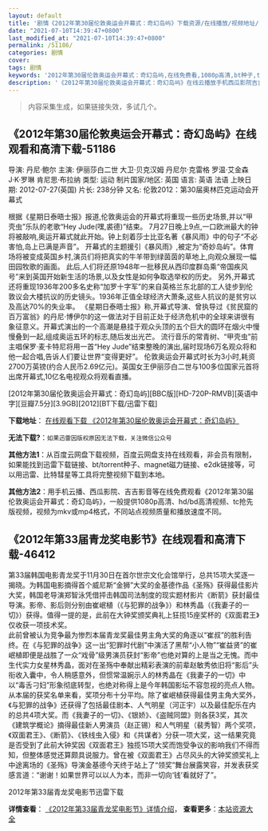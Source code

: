 ```yaml
---
layout: default
title: '剧情《2012年第30届伦敦奥运会开幕式：奇幻岛屿》下载资源/在线播放/视频地址/1080p/高清/蓝光'
date: "2021-07-10T14:39:47+0800"
last_modified_at: "2021-07-10T14:39:47+0800"
permalink: /51186/
categories: 剧情
cover:
tags: 剧情
keywords: '2012年第30届伦敦奥运会开幕式：奇幻岛屿,在线免费看,1080p高清,bt种子,torrent,百度云盘,magnet,磁力链,迅雷下载资源'
description: '《2012年第30届伦敦奥运会开幕式：奇幻岛屿》在线云播放手机西瓜影院吉吉影音免费看，1080p高清bd/hd未删减完整版和tc抢先枪版，mkv/mp4格式，附带bt/torrent种子、magnet/磁力链、百度云盘、网盘资源迅雷下载链接'
---
```


>内容采集生成，如果链接失效，多试几个。


## 《2012年第30届伦敦奥运会开幕式：奇幻岛屿》在线观看和高清下载-51186

导演: 丹尼·鲍尔 主演: 伊丽莎白二世 大卫·贝克汉姆 丹尼尔·克雷格 罗温·艾金森 J·K·罗琳 肯尼思·布拉纳 类型: 运动 制片国家/地区: 英国 语言: 英语 法语 上映日期: 2012-07-27(英国) 片长: 238分钟 又名: 伦敦2012：第30届奥林匹克运动会开幕式

根据《星期日泰晤士报》报道,伦敦奥运会的开幕式将重现一些历史场景,并以“甲壳虫”乐队的老歌“Hey Jude(嘿,裘德)”结束。 7月27日晚上9点,一口欧洲最大的钟将被敲响,奥运开幕式就此开始。钟上刻着莎士比亚名著《暴风雨》中的句子“不必害怕,岛上已满是声音”。 开幕式的主题援引《暴风雨》,被定为“奇妙岛屿”。体育场将被变成英国乡村,演员们将把真实的牛羊带到绿茵茵的草地上,向观众展现一幅田园牧歌的画面。 此后,人们将还原1948年一批移民从西印度群岛乘“帝国疾风号”来到英国开始新生活的场景,以及女性是如何争取选举权的历史。 另外,开幕式还将重现1936年200多名史称“加罗十字军”的来自英格兰东北部的工人徒步到伦敦议会大楼抗议的历史镜头。1936年正值全球经济大萧条,这些人抗议的是贫穷以及高达70%的失业率。 《星期日泰晤士报》称,开幕式导演、曾执导过《贫民窟的百万富翁》的丹尼·博伊尔的这一做法对于目前正处于经济危机中的全球来讲很有象征意义。开幕式演出的一个高潮是悬挂于观众头顶的五个巨大的圆环在烟火中慢慢叠到一起,组成奥运五环的标志,随后发出光芒。 流行音乐的常青树、“甲壳虫”前主唱保罗·麦卡特尼将用一首“Hey Jude”结束整晚的演出,届时现场6万名观众将和他一起合唱,告诉人们要让世界“变得更好”。 伦敦奥运会开幕式时长为3小时,耗资2700万英镑(约合人民币2.69亿元)。英国女王伊丽莎白二世与100多位国家元首将出席开幕式,10亿名电视观众将观看直播。


[2012年第30届伦敦奥运会开幕式：奇幻岛屿][BBC版][HD-720P-RMVB][英语中字][豆瓣7.5分][3.9GB][2012][BT下载/迅雷下载]

**下载地址**： [在线观看下载 《2012年第30届伦敦奥运会开幕式：奇幻岛屿》](https://www.btdx8.com/torrent/london_2012_olympic_opening_ceremony_isles_of_wonder_2012.html) 


**无法下载?**：`如果迅雷因版权原因无法下载，关注微信公众号 `

**其他方法1**：从百度云网盘下载视频，百度云网盘支持在线观看，非会员有限制，如果能找到迅雷下载链接、bt/torrent种子、magnet磁力链接、e2dk链接等，可以用迅雷、比特彗星等工具将完整视频下载到本地。

**其他方法2**：用手机云播、西瓜影院、吉吉影音等在线免费观看《2012年第30届伦敦奥运会开幕式：奇幻岛屿》，一般提供1080p高清、hd/bd高清视频、tc抢先版视频，视频为mkv或mp4格式，不同站点视频质量和播放速度不同。


## 《2012年第33届青龙奖电影节》在线观看和高清下载-46412

第33届韩国电影青龙奖于11月30日在首尔世宗文化会馆举行，总共15项大奖逐一揭晓。为韩国电影摘得首个威尼斯&ldquo;金狮”大奖的金基德作品《圣殇》获得最佳影片大奖，韩国老导演郑智泳凭借抨击韩国司法制度的现实题材影片《断箭》获封最佳导演。影帝、影后则分别由崔岷植（《与犯罪的战争》）和林秀晶（《我妻子的一切》）获得。值得一提的是，此前在大钟奖颁奖典礼上狂揽15座奖杯的《双面君王》仅收获一项技术奖。<br /> 此前曾被认为竞争最为惨烈本届青龙奖最佳男主角大奖的角逐以“崔叔”的胜利告终。在《与犯罪的战争》这一出&ldquo;犯罪时代剧&rdquo;中演活了黑帮“小人物&rdquo;“崔益贤&rdquo;的崔岷植即便是战胜了一众&ldquo;戏骨”级男演员获封“影帝”也绝对算的上是当之无愧。而中生代实力女星林秀晶，面对在圣殇中奉献出精彩表演的前辈赵敏秀依旧将&ldquo;影后”头衔收入囊中，令人稍感意外，但惯常温婉示人的林秀晶在《我妻子的一切》中以&ldquo;毒舌刁妇”形象彻底转型，也绝对称得上是今年韩国影坛不容忽视的亮点人物。<br /> 从本届的获奖名单来看，奖项分布十分平均。除了崔岷植获得最佳男主角大奖外，《与犯罪的战争》还获得了包括最佳剧本、人气明星（河正宇）以及最佳配乐在内的总共4项大奖。而《我妻子的一切》、《银娇》、《盗贼同盟》则各获3奖，其次《建筑学概论》摘得最佳新人男演员（赵正锡）和人气明星（裴秀智）两个奖项，《双面君王》、《断箭》、《铁线虫入侵》和《共谋者》分获一项大奖，这一结果究竟是否受到了此前大钟奖因《双面君王》独揽15项大奖而饱受争议的影响我们不得而知，但整体感觉还算颇具说服力。曾在被《双面君王》占尽风头的大钟奖颁奖礼上中途离场的《圣殇》导演金基德今天终于站上了&ldquo;领奖”舞台展露笑容，并发表获奖感言道：“谢谢！如果世界可以以人为本，而非一切向‘钱&rsquo;看就好了”。</p>


2012年第33届青龙奖电影节迅雷下载

**详情查看**： [《2012年第33届青龙奖电影节》详情介绍](/movie/46412/)， **查看更多**：[本站资源大全](/movie/t/all/)

